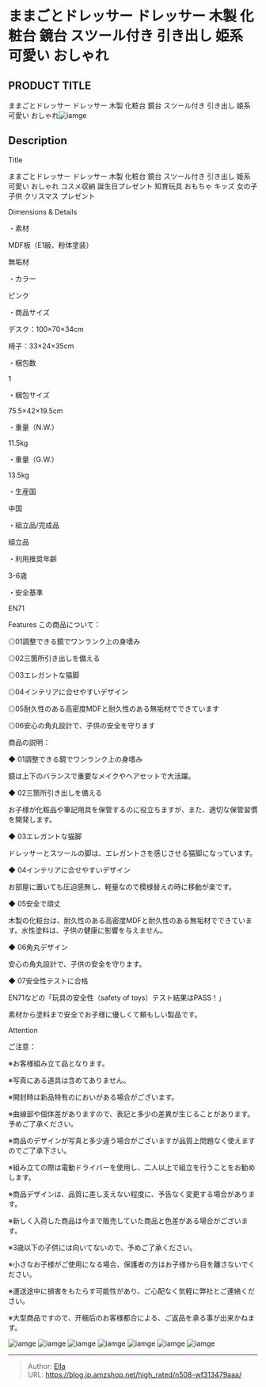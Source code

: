 # ままごとドレッサー ドレッサー 木製 化粧台 鏡台 スツール付き 引き出し 姫系 可愛い おしゃれ


## PRODUCT TITLE 

ままごとドレッサー ドレッサー 木製 化粧台 鏡台 スツール付き 引き出し 姫系 可愛い おしゃれ![iamge](https://b2bfiles1.gigab2b.cn/image/wkseller/304/20231116_2c88526daa2e0577c89c12d21838aa09.jpg)

## Description

Title

ままごとドレッサー ドレッサー 木製 化粧台 鏡台 スツール付き 引き出し 姫系 可愛い おしゃれ コスメ収納 誕生日プレゼント 知育玩具 おもちゃ キッズ 女の子 子供 クリスマス プレゼント

Dimensions &amp; Details



・素材

MDF板（E1級、粉体塗装）

無垢材

・カラー

ピンク

・商品サイズ

デスク：100×70×34cm

椅子：33×24×35cm

・梱包数

1

・梱包サイズ

75.5×42×19.5cm

・重量（N.W.）

11.5kg

・重量（G.W.）

13.5kg

・生産国

中国

・組立品/完成品

組立品

・利用推奨年齢

3-6歳

・安全基準

EN71





Features
この商品について：

◎01調整できる鏡でワンランク上の身嗜み

◎02三箇所引き出しを備える

◎03エレガントな猫脚

◎04インテリアに合せやすいデザイン

◎05耐久性のある高密度MDFと耐久性のある無垢材でできています

◎06安心の角丸設計で、子供の安全を守ります



商品の説明：

◆ 01調整できる鏡でワンランク上の身嗜み

鏡は上下のバランスで重要なメイクやヘアセットで大活躍。

◆ 02三箇所引き出しを備える

お子様が化粧品や筆記用具を保管するのに役立ちますが、また、適切な保管習慣を開発します。

◆ 03エレガントな猫脚

ドレッサーとスツールの脚は、エレガントさを感じさせる猫脚になっています。

◆ 04インテリアに合せやすいデザイン

お部屋に置いても圧迫感無し、軽量なので模様替えの時に移動が楽です。

◆ 05安全で頑丈

木製の化粧台は、耐久性のある高密度MDFと耐久性のある無垢材でできています。水性塗料は、子供の健康に影響を与えません。

◆ 06角丸デザイン

安心の角丸設計で、子供の安全を守ります。

◆ 07安全性テストに合格

EN71などの「玩具の安全性（safety of toys）テスト結果はPASS！」

素材から塗料まで安全でお子様に優しくて頼もしい製品です。



Attention

ご注意：

※お客様組み立て品となります。

※写真にある道具は含めてありません。

※開封時は新品特有のにおいがある場合がございます。

※曲線部や個体差がありますので、表記と多少の差異が生じることがあります。予めご了承ください。

※商品のデザインが写真と多少違う場合がございますが品質上問題なく使えますのでご了承下さい。

※組み立ての際は電動ドライバーを使用し、二人以上で組立を行うことをお勧めします。

※商品デザインは、品質に差し支えない程度に、予告なく変更する場合があります。

※新しく入荷した商品は今まで販売していた商品と色差がある場合がございます。

※3歳以下の子供には向いてないので、予めご了承ください。

※小さなお子様がご使用になる場合、保護者の方はお子様から目を離さないでください。

※運送途中に損害をもたらす可能性があり、ご心配なく気軽に弊社とご連絡ください。

※大型商品ですので、开梱后のお客様都合による、ご返品を承る事が出来かねます。









![iamge](https://b2bfiles1.gigab2b.cn/image/wkseller/304/20231120_9ef07413ac88e66165700c24d9b6c9ba.jpg)
![iamge](https://b2bfiles1.gigab2b.cn/image/wkseller/304/20231116_4e081f88bb90efd1a493aa233bc3dbba.jpg)
![iamge](https://b2bfiles1.gigab2b.cn/image/wkseller/304/20231116_8bf70ad081aaad8ba89b773545197e39.jpg)
![iamge](https://b2bfiles1.gigab2b.cn/image/wkseller/304/WF198100AAA/20201130_3419147455dc18dd88062fb5f0d76664.JPG)
![iamge](https://b2bfiles1.gigab2b.cn/image/wkseller/304/WF198100AAA/20201130_ffb72ff965798087d7dcc36430b0a407.jpg)
![iamge](https://b2bfiles1.gigab2b.cn/image/wkseller/304/WF198100AAA/20201130_715bb8d09132535fd6c0e1da3f24e9a7.jpg)
![iamge](https://b2bfiles1.gigab2b.cn/image/wkseller/304/WF198100AAA/20201130_fe647930e2e1e82b4c94666157a880a3.JPG)


---

> Author: [Ella](https://blog.jp.amzshop.net/)  
> URL: https://blog.jp.amzshop.net/high_rated/n508-wf313479aaa/  

